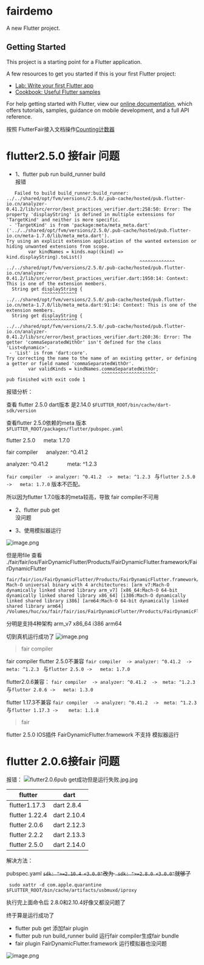 # fairdemo

A new Flutter project.

## Getting Started

This project is a starting point for a Flutter application.

A few resources to get you started if this is your first Flutter project:

- [Lab: Write your first Flutter app](https://flutter.dev/docs/get-started/codelab)
- [Cookbook: Useful Flutter samples](https://flutter.dev/docs/cookbook)

For help getting started with Flutter, view our
[online documentation](https://flutter.dev/docs), which offers tutorials,
samples, guidance on mobile development, and a full API reference.





按照 FlutterFair接入文档操作[Counting计数器](https://fair.58.com/zh/guide/counting-demo.html#%E9%A2%84%E8%A7%88%E6%95%88%E6%9E%9C)
    
# flutter2.5.0 接fair 问题
 * 1、flutter pub run build_runner build     
报错
```
   Failed to build build_runner:build_runner:
../../shared/opt/fvm/versions/2.5.0/.pub-cache/hosted/pub.flutter-io.cn/analyzer-0.41.2/lib/src/error/best_practices_verifier.dart:258:50: Error: The property 'displayString' is defined in multiple extensions for 'TargetKind' and neither is more specific.
 - 'TargetKind' is from 'package:meta/meta_meta.dart' ('../../shared/opt/fvm/versions/2.5.0/.pub-cache/hosted/pub.flutter-io.cn/meta-1.7.0/lib/meta_meta.dart').
Try using an explicit extension application of the wanted extension or hiding unwanted extensions from scope.
        var kindNames = kinds.map((kind) => kind.displayString).toList()
                                                 ^^^^^^^^^^^^^
../../shared/opt/fvm/versions/2.5.0/.pub-cache/hosted/pub.flutter-io.cn/analyzer-0.41.2/lib/src/error/best_practices_verifier.dart:1950:14: Context: This is one of the extension members.
  String get displayString {
             ^^^^^^^^^^^^^
../../shared/opt/fvm/versions/2.5.0/.pub-cache/hosted/pub.flutter-io.cn/meta-1.7.0/lib/meta_meta.dart:91:14: Context: This is one of the extension members.
  String get displayString {
             ^^^^^^^^^^^^^
../../shared/opt/fvm/versions/2.5.0/.pub-cache/hosted/pub.flutter-io.cn/analyzer-0.41.2/lib/src/error/best_practices_verifier.dart:260:36: Error: The getter 'commaSeparatedWithOr' isn't defined for the class 'List<dynamic>'.
 - 'List' is from 'dart:core'.
Try correcting the name to the name of an existing getter, or defining a getter or field named 'commaSeparatedWithOr'.
        var validKinds = kindNames.commaSeparatedWithOr;
                                   ^^^^^^^^^^^^^^^^^^^^
pub finished with exit code 1

```
报错分析：

查看 flutter 2.5.0 dart版本 是2.14.0
```$FLUTTER_ROOT/bin/cache/dart-sdk/version```

查看flutter 2.5.0依赖的meta 版本
```$FLUTTER_ROOT/packages/flutter/pubspec.yaml```


flutter 2.5.0
 &emsp; meta: 1.7.0



fair compiler
 &emsp; analyzer: ^0.41.2

analyzer: ^0.41.2
     &emsp;&emsp;&emsp; meta: ^1.2.3



```fair compiler  -> analyzer: ^0.41.2  ->  meta: ^1.2.3 ```
 与```flutter 2.5.0 ->   meta: 1.7.0``` 版本不匹配。 

 所以因为flutter 1.7.0版本的meta较高，导致 fair compiler不可用
 


* 2、flutter pub get     
没问题

* 3、使用模拟器运行

 ![image.png](https://upload-images.jianshu.io/upload_images/45726-3c33e1d5aff22f98.png?imageMogr2/auto-orient/strip%7CimageView2/2/w/1240)

但是用file 查看
./fair/fair/ios/FairDynamicFlutter/Products/FairDynamicFlutter.framework/FairDynamicFlutter

```
fair/fair/ios/FairDynamicFlutter/Products/FairDynamicFlutter.framework/FairDynamicFlutter: Mach-O universal binary with 4 architectures: [arm_v7:Mach-O dynamically linked shared library arm_v7] [x86_64:Mach-O 64-bit dynamically linked shared library x86_64] [i386:Mach-O dynamically linked shared library i386] [arm64:Mach-O 64-bit dynamically linked shared library arm64]
/Volumes/huc/xx/fair/fair/ios/FairDynamicFlutter/Products/FairDynamicFlutter.fram
```
分明是支持4种架构
arm_v7
x86_64
i386
arm64

切到真机运行成功了
![image.png](https://upload-images.jianshu.io/upload_images/45726-9f5302617fde5225.png?imageMogr2/auto-orient/strip%7CimageView2/2/w/1240)



 > fair compiler 


 fair compiler
flutter 2.5.0不兼容
```fair compiler  -> analyzer: ^0.41.2  ->  meta: ^1.2.3 ```
 与```flutter 2.5.0 ->   meta: 1.7.0``` 

flutter2.0.6兼容：
```fair compiler  -> analyzer: ^0.41.2  ->  meta: ^1.2.3 ```
 与```flutter 2.0.6 ->   meta: 1.3.0``` 

flutter 1.17.3不兼容
```fair compiler  -> analyzer: ^0.41.2  ->  meta: ^1.2.3 ```
 与```flutter 1.17.3 ->    meta: 1.1.8``` 


>  fair 

flutter 2.5.0 
 IOS插件 FairDynamicFlutter.framework 不支持 模拟器运行

# flutter 2.0.6接fair 问题

报错：
![flutter2.0.6pub get成功但是运行失败.jpg.jpg](https://upload-images.jianshu.io/upload_images/45726-8bfae3ae049ff000.jpg?imageMogr2/auto-orient/strip%7CimageView2/2/w/1240)


|  flutter   | dart |
|  - | -  |
| flutter1.17.3    | dart 2.8.4 |
| flutter 1.22.4 | dart 2.10.4 |
| flutter 2.0.6 | dart 2.12.3 |
| flutter 2.2.2 | dart 2.13.3 |
| flutter 2.5.0 | dart 2.14.0 |


解决方法：

pubspec.yaml
~~```sdk: ">=2.10.4 <3.0.0"```改为  ``` sdk: ">=2.8.0 <3.0.0"```就够了~~

```
 sudo xattr -d com.apple.quarantine $FLUTTER_ROOT/bin/cache/artifacts/usbmuxd/iproxy
```
执行完上面命令后
2.8.0和2.10.4好像又都没问题了


终于算是运行成功了
* flutter  pub get 添加fair plugin 
* flutter pub run build_runner build 运行fair compiler生成fair 
 bundle
* fair plugin FairDynamicFlutter.framework 运行模拟器也没问题

![image.png](https://upload-images.jianshu.io/upload_images/45726-d61eb8a5b7bd32c9.png?imageMogr2/auto-orient/strip%7CimageView2/2/w/1240)



